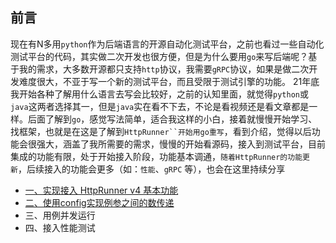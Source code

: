 ## 前言
现在有N多用`python`作为后端语言的开源自动化测试平台，之前也看过一些自动化测试平台的代码，其实做二次开发也很方便，但是为什么要用`go`来写后端呢？基于我的需求，大多数开源都只支持`http`协议，我需要`gRPC`协议，如果是做二次开发难度很大，不亚于写一个新的测试平台，而且受限于测试引擎的功能。
21年底我开始各种了解用什么语言去写会比较好，之前的认知里面，就觉得`python`或`java`这两者选择其一，但是`java`实在看不下去，不论是看视频还是看文章都是一样。后面了解到`go`，感觉写法简单，适合我这样的小白，接着就慢慢开始学习、找框架，也就是在这是了解到`HttpRunner``开始用go重写`，看到介绍，觉得以后功能会很强大，涵盖了我所需要的需求，慢慢的开始看源码，接入到测试平台，目前集成的功能有限，处于开始接入阶段，功能基本调通，`随着HttpRunner的功能更新`，后续接入的功能会更多（如：`性能`、`gRPC` 等），也会在这里持续分享

- [一、实现接入 HttpRunner v4 基本功能](https://www.yuque.com/docs/share/bb392180-8ea9-46a0-a27b-bb4fbec3450e?#)
- [二、使用config实现例参之间的数传递](https://www.yuque.com/docs/share/8901961b-b046-4411-84c0-4b2593b496f9?#)
- 三、用例并发运行
- 四、接入性能测试